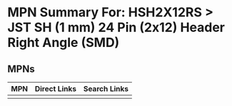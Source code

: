 



# MPN Summary For: HSH2X12RS > JST SH (1 mm) 24 Pin (2x12) Header Right Angle (SMD)

## MPNs
  

|MPN|Direct Links|Search Links|
| :--- | :--- | :--- |
||||
